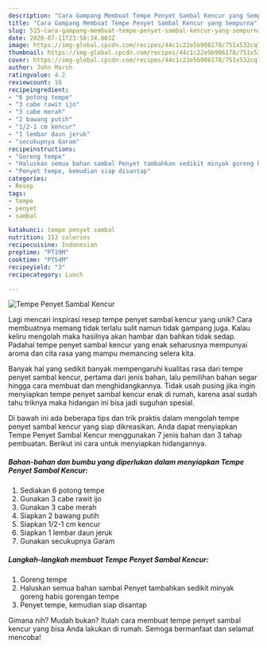 ```yaml
---
description: "Cara Gampang Membuat Tempe Penyet Sambal Kencur yang Sempurna"
title: "Cara Gampang Membuat Tempe Penyet Sambal Kencur yang Sempurna"
slug: 515-cara-gampang-membuat-tempe-penyet-sambal-kencur-yang-sempurna
date: 2020-07-11T23:50:34.003Z
image: https://img-global.cpcdn.com/recipes/44c1c22e5b906178/751x532cq70/tempe-penyet-sambal-kencur-foto-resep-utama.jpg
thumbnail: https://img-global.cpcdn.com/recipes/44c1c22e5b906178/751x532cq70/tempe-penyet-sambal-kencur-foto-resep-utama.jpg
cover: https://img-global.cpcdn.com/recipes/44c1c22e5b906178/751x532cq70/tempe-penyet-sambal-kencur-foto-resep-utama.jpg
author: John Marsh
ratingvalue: 4.2
reviewcount: 10
recipeingredient:
- "6 potong tempe"
- "3 cabe rawit ijo"
- "3 cabe merah"
- "2 bawang putih"
- "1/2-1 cm kencur"
- "1 lembar daun jeruk"
- "secukupnya Garam"
recipeinstructions:
- "Goreng tempe"
- "Haluskan semua bahan sambal Penyet tambahkan sedikit minyak goreng habis gorengan tempe"
- "Penyet tempe, kemudian siap disantap"
categories:
- Resep
tags:
- tempe
- penyet
- sambal

katakunci: tempe penyet sambal 
nutrition: 153 calories
recipecuisine: Indonesian
preptime: "PT19M"
cooktime: "PT54M"
recipeyield: "3"
recipecategory: Lunch

---
```



![Tempe Penyet Sambal Kencur](https://img-global.cpcdn.com/recipes/44c1c22e5b906178/751x532cq70/tempe-penyet-sambal-kencur-foto-resep-utama.jpg)

Lagi mencari inspirasi resep tempe penyet sambal kencur yang unik? Cara membuatnya memang tidak terlalu sulit namun tidak gampang juga. Kalau keliru mengolah maka hasilnya akan hambar dan bahkan tidak sedap. Padahal tempe penyet sambal kencur yang enak seharusnya mempunyai aroma dan cita rasa yang mampu memancing selera kita.



Banyak hal yang sedikit banyak mempengaruhi kualitas rasa dari tempe penyet sambal kencur, pertama dari jenis bahan, lalu pemilihan bahan segar hingga cara membuat dan menghidangkannya. Tidak usah pusing jika ingin menyiapkan tempe penyet sambal kencur enak di rumah, karena asal sudah tahu triknya maka hidangan ini bisa jadi suguhan spesial.


Di bawah ini ada beberapa tips dan trik praktis dalam mengolah tempe penyet sambal kencur yang siap dikreasikan. Anda dapat menyiapkan Tempe Penyet Sambal Kencur menggunakan 7 jenis bahan dan 3 tahap pembuatan. Berikut ini cara untuk menyiapkan hidangannya.

<!--inarticleads1-->

##### Bahan-bahan dan bumbu yang diperlukan dalam menyiapkan Tempe Penyet Sambal Kencur:

1. Sediakan 6 potong tempe
1. Gunakan 3 cabe rawit ijo
1. Gunakan 3 cabe merah
1. Siapkan 2 bawang putih
1. Siapkan 1/2-1 cm kencur
1. Siapkan 1 lembar daun jeruk
1. Gunakan secukupnya Garam




<!--inarticleads2-->

##### Langkah-langkah membuat Tempe Penyet Sambal Kencur:

1. Goreng tempe
1. Haluskan semua bahan sambal Penyet tambahkan sedikit minyak goreng habis gorengan tempe
1. Penyet tempe, kemudian siap disantap




Gimana nih? Mudah bukan? Itulah cara membuat tempe penyet sambal kencur yang bisa Anda lakukan di rumah. Semoga bermanfaat dan selamat mencoba!
